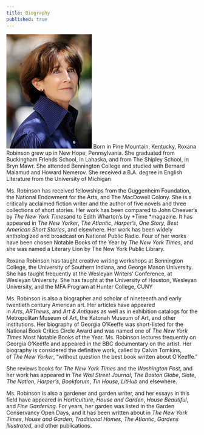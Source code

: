 ```yaml
---
title: Biography
published: true
---
```

![](/assets/img/Roxana-ROBINSON-14-c-David-Ignaszewski-koboy_LG.jpg) Born in Pine Mountain, Kentucky, Roxana Robinson grew up in New Hope, Pennsylvania. She graduated from Buckingham Friends School, in Lahaska, and from The Shipley School, in Bryn Mawr. She attended Bennington College and studied with Bernard Malamud and Howard Nemerov. She received a B.A. degree in English Literature from the University of Michigan

Ms. Robinson has received fellowships from the Guggenheim Foundation, the National Endowment for the Arts, and The MacDowell Colony. She is a critically acclaimed fiction writer and the author of five novels and three collections of short stories. Her work has been compared to John Cheever’s by *The New York Times*and to Edith Wharton’s by *Time *magazine. It has appeared in *The New Yorker*, *The Atlantic*, *Harper’s*, *One Story*, *Best American Short Stories*, and elsewhere. Her work has been widely anthologized and broadcast on National Public Radio. Four of her works have been chosen Notable Books of the Year by *The New York Times*, and she was named a Literary Lion by The New York Public Library.

Roxana Robinson has taught creative writing workshops at Bennington College, the University of Southern Indiana, and George Mason University. She has taught frequently at the Wesleyan Writers’ Conference, at Wesleyan University. She has taught at the University of Houston, Wesleyan University, and the MFA Program at Hunter College, CUNY

Ms. Robinson is also a biographer and scholar of nineteenth and early twentieth century American art. Her articles have appeared in *Arts*, *ARTnews*, and *Art & Antiques* as well as in exhibition catalogs for the Metropolitan Museum of Art, the Katonah Museum of Art, and other institutions. Her biography of Georgia O’Keeffe was short-listed for the National Book Critics Circle Award and was named one of *The New York Times* Most Notable Books of the Year. Ms. Robinson lectures frequently on Georgia O’Keeffe and appeared in the BBC documentary on the artist. Her biography is considered the definitive work, called by Calvin Tomkins, of *The New Yorker*, “without question the best book written about O’Keeffe.”

She reviews books for *The New York Times* and the *Washington Post*, and her work has appeared in *The Wall Street Journal*, *The Boston Globe*, *Slate*, *The Nation*, *Harper’s*, *Bookforum*, *Tin House*, *LitHub* and elsewhere.

Ms. Robinson is also a gardener and garden writer, and her essays in this field have appeared in *Horticulture*, *House and Garden*, *House Beautiful*, and *Fine Gardening*. For years, her garden was listed in the Garden Conservancy Open Days, and it has been written about in *The* *New York Times*, *House and Garden*, *Traditional Homes*, *The Atlantic*, *Gardens Illustrated*, and other publications.

 [1]: /wp-content/uploads/2013/06/Roxana-ROBINSON-14-c-David-Ignaszewski-koboy_LG.jpg
